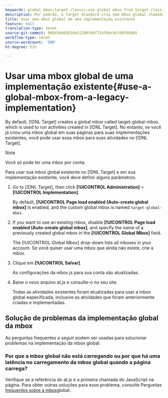 ```yaml
---
keywords: global mbox;target classic;use global mbox from target classic
description: Por padrão, o Target Standard cria uma mbox global chamada target-global-mbox, usada para executar atividades criadas no Target Standard. No entanto, se você já criou uma mbox global em suas páginas para suas implementações existentes, você pode usar essa mbox para suas atividades no Target Standard.
title: Usar uma mbox global de uma implementação existente
feature: null
translation-type: tm+mt
source-git-commit: 968d36d65016e51290f6bf754f69c91fd8f68405
workflow-type: tm+mt
source-wordcount: '309'
ht-degree: 52%

---
```



# Usar uma mbox global de uma implementação existente{#use-a-global-mbox-from-a-legacy-implementation}

By default, [!DNL Target] creates a global mbox called target-global-mbox, which is used to run activities created in [!DNL Target]. No entanto, se você já criou uma mbox global em suas páginas para suas implementações existentes, você pode usar essa mbox para suas atividades no [!DNL Target].

>[!NOTE]
>
>Você só pode ter uma mbox por conta.

Para usar sua mbox global existente no [!DNL Target] e em sua implementação existente, você deve definir alguns parâmetros.

1. Go to [!DNL Target], then click **[!UICONTROL Administration]** > **[!UICONTROL Implementation]**.

   By default, **[!UICONTROL Page load enabled (Auto-create global mbox]** is enabled, and the custom global mbox is named `target-global-mbox`.

1. If you want to use an existing mbox, disable **[!UICONTROL Page load enabled (Auto-create global mbox]**, and specify the name of a previously created global mbox in the **[!UICONTROL Global Mbox]** field.

   The [!UICONTROL Global Mbox] drop-down lists all mboxes in your account. Se você quiser usar uma mbox que ainda não existe, crie a mbox.

1. Clique em **[!UICONTROL Salvar]**.

   As configurações da mbox.js para sua conta são atualizadas.

1. Baixe o novo arquivo at.js e consulte-o no seu site.

   Todas as atividades existentes foram atualizadas para usar a mbox global especificada, inclusive as atividades que foram anteriormente criadas e implementadas.

## Solução de problemas da implementação global da mbox

As perguntas frequentes a seguir podem ser usadas para solucionar problemas na implementação da mbox global:

### Por que a mbox global não está carregando ou por que há uma latência no carregamento da mbox global quando a página carrega?

Verifique se a referência do at.js é a primeira chamada do JavaScript na página. Para obter outras soluções para esse problema, consulte Perguntas [frequentes sobre a mbox](/help/c-implementing-target/c-implementing-target-for-client-side-web/c-target-atjs-faq/global-mbox-frequently-asked-questions.md)global.
